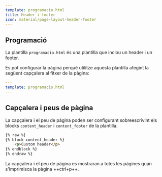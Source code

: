 ```yaml
---
template: programacio.html
title: Header i footer
icon: material/page-layout-header-footer
---
```


## Programació
La plantilla `programacio.html` és una plantilla que inclou un header
i un footer.

Es pot configurar la pàgina perquè utilitze aquesta plantilla afegint
la següent capçalera al fitxer de la pàgina:
```yml
---
template: programacio.html
---
```


<div class="break-page"></div>

## Capçalera i peus de pàgina
La capçalera i el peu de pàgina poden ser configurant sobreescrivint
els blocks `content_header` i `content_footer` de la plantilla.

```html
{% raw %}
{% block content_header %}
    <p>Custom header</p>
{% endblock %}
{% endraw %}
```

La capçalera i el peu de pàgina es mostraran a totes les pàgines
quan s'imprimisca la pàgina ++ctrl+p++.
